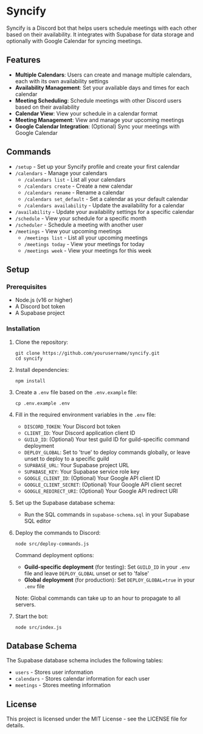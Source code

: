 # Syncify

Syncify is a Discord bot that helps users schedule meetings with each other based on their availability. It integrates with Supabase for data storage and optionally with Google Calendar for syncing meetings.

## Features

- **Multiple Calendars**: Users can create and manage multiple calendars, each with its own availability settings
- **Availability Management**: Set your available days and times for each calendar
- **Meeting Scheduling**: Schedule meetings with other Discord users based on their availability
- **Calendar View**: View your schedule in a calendar format
- **Meeting Management**: View and manage your upcoming meetings
- **Google Calendar Integration**: (Optional) Sync your meetings with Google Calendar

## Commands

- `/setup` - Set up your Syncify profile and create your first calendar
- `/calendars` - Manage your calendars
  - `/calendars list` - List all your calendars
  - `/calendars create` - Create a new calendar
  - `/calendars rename` - Rename a calendar
  - `/calendars set_default` - Set a calendar as your default calendar
  - `/calendars availability` - Update the availability for a calendar
- `/availability` - Update your availability settings for a specific calendar
- `/schedule` - View your schedule for a specific month
- `/scheduler` - Schedule a meeting with another user
- `/meetings` - View your upcoming meetings
  - `/meetings list` - List all your upcoming meetings
  - `/meetings today` - View your meetings for today
  - `/meetings week` - View your meetings for this week

## Setup

### Prerequisites

- Node.js (v16 or higher)
- A Discord bot token
- A Supabase project

### Installation

1. Clone the repository:
   ```
   git clone https://github.com/yourusername/syncify.git
   cd syncify
   ```

2. Install dependencies:
   ```
   npm install
   ```

3. Create a `.env` file based on the `.env.example` file:
   ```
   cp .env.example .env
   ```

4. Fill in the required environment variables in the `.env` file:
   - `DISCORD_TOKEN`: Your Discord bot token
   - `CLIENT_ID`: Your Discord application client ID
   - `GUILD_ID`: (Optional) Your test guild ID for guild-specific command deployment
   - `DEPLOY_GLOBAL`: Set to 'true' to deploy commands globally, or leave unset to deploy to a specific guild
   - `SUPABASE_URL`: Your Supabase project URL
   - `SUPABASE_KEY`: Your Supabase service role key
   - `GOOGLE_CLIENT_ID`: (Optional) Your Google API client ID
   - `GOOGLE_CLIENT_SECRET`: (Optional) Your Google API client secret
   - `GOOGLE_REDIRECT_URI`: (Optional) Your Google API redirect URI

5. Set up the Supabase database schema:
   - Run the SQL commands in `supabase-schema.sql` in your Supabase SQL editor

6. Deploy the commands to Discord:
   ```
   node src/deploy-commands.js
   ```
   
   Command deployment options:
   - **Guild-specific deployment** (for testing): Set `GUILD_ID` in your `.env` file and leave `DEPLOY_GLOBAL` unset or set to 'false'
   - **Global deployment** (for production): Set `DEPLOY_GLOBAL=true` in your `.env` file
   
   Note: Global commands can take up to an hour to propagate to all servers.

7. Start the bot:
   ```
   node src/index.js
   ```

## Database Schema

The Supabase database schema includes the following tables:

- `users` - Stores user information
- `calendars` - Stores calendar information for each user
- `meetings` - Stores meeting information

## License

This project is licensed under the MIT License - see the LICENSE file for details.